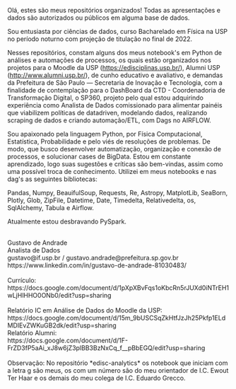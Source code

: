 Olá, estes são meus repositórios organizados! Todas as apresentações e dados são autorizados ou públicos em alguma base de dados.

Sou entusiasta por ciências de dados, curso Bacharelado em Física na USP no período noturno com projeção de titulação no final de 2022.

Nesses repositórios, constam alguns dos meus notebook's em Python de análises e automações de processos, os quais estão organizados nos projetos para o Moodle da USP (https://edisciplinas.usp.br/), Alumni USP (http://www.alumni.usp.br/), de cunho educativo e avaliativo, e demandas da Prefeitura de São Paulo — Secretaria de Inovação e Tecnologia, com a finalidade de contemplação para o DashBoard da CTD - Coordenadoria de Transformação Digital, o  SP360, projeto pelo qual estou adquirindo experiência como Analista de Dados comissionado para alimentar painéis que viabilizem políticas de datadriven, modelando dados, realizando scraping de dados e criando automação/ETL, com Dags no AIRFLOW.

Sou apaixonado pela linguagem Python, por Física Computacional, Estatística, Probabilidade e pelo viés de resoluções de problemas. De modo, que busco desenvolver automatização, organização e conexão de processos, e solucionar cases de BigData. 
Estou em constante aprendizado, logo suas sugestões e críticas são bem-vindas, assim como uma possível troca de conhecimento.
Utilizei em meus notebooks e nas dag's as seguintes bibliotecas:

Pandas, Numpy, BeauifulSoup, Requests, Re, Astropy, MatplotLib, SeaBorn, Plotly, Glob, ZipFile, Datetime, Date, Timedelta, Relativedelta, os, SqlAlchemy, Tabula e Airflow.

Atualmente estou desbravando PySpark.

<br>
Gustavo de Andrade<br>
Analista de Dados<br>
gustavo@if.usp.br / gustavo.andrade@prefeitura.sp.gov.br<br>
https://www.linkedin.com/in/gustavo-de-andrade-81030483/ <br><br>
Currículo: <br> https://docs.google.com/document/d/1pXpXBvFqs1oKbcRn5rJUXd0iNTrEH1wLjHlHHO0ONb0/edit?usp=sharing
<br>
<br>
Relatório IC em Análise de Dados do Moodle da USP:<br>
https://docs.google.com/document/d/15m_9bUSCSqZkHtfJzJh25Pkfp1ELdMDIEvZWKuGB2dk/edit?usp=sharing
<br>
Relatório Alumni: <br>
https://docs.google.com/document/d/1F-FrZD3fP5aAi_xJ8w6jZ3plBB3BzNxCq_f__pBbEGQ/edit?usp=sharing
<br>
<br>
Observação: No repositório *edisc-analytics* os notebook que iniciam com a letra g são meus, os com um número são do meu orientador de I.C. Ewout Ter Haar e os demais do meu colega de I.C. Eduardo Grecco.

